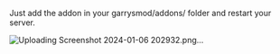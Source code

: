 Just add the addon in your garrysmod/addons/ folder and restart your server.


![Uploading Screenshot 2024-01-06 202932.png…]()
